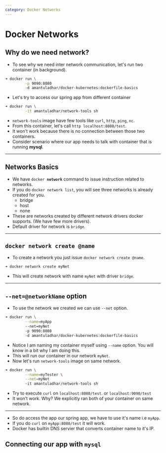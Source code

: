 ```yaml
---
category: Docker Networks
---
```

# Docker Networks

## Why do we need network?
* To see why we need inter network communication, let's run two container (in background).

```bash
➜ docker run \
         -p 9090:8080
         -d amantuladhar/docker-kubernetes:dockerfile-basics
```

* Let's try to access our spring app from different container

```bash
➜ docker run \
         -it amantuladhar/network-tools sh 
```
* `network-tools` image have few tools like `curl`, `http`, `ping`, `nc`.
* From this container, let's call `http localhost:8080/test`.
* It won't work because there is no connection between those two containers.
* Consider scenario where our app needs to talk with container that is running **mysql**.

---

## Networks Basics
* We have `docker `**`network`** command to issue instruction related to networks.
* If you do `docker network list`, you will see three networks is already created for you.
  * bridge
  * host
  * none
* These are networks created by different network drivers docker supports. (We have few more drivers).
* Default driver for network is `bridge`.

---

## `docker network create @name`
* To create a network you just issue `docker network create @name`.

```bash
➜ docker network create myNet
```
* This will create network with name `myNet` with driver `bridge`.


---
## `--net=@networkName` option
* To use the network we created we can use `--net` option.

```bash
➜ docker run \
         --name=myApp
         --net=myNet
         -p 9090:8080
         -d amantuladhar/docker-kubernetes:dockerfile-basics
```
* Notice I am naming my container myself using `--name` option. You will know in a bit why I am doing this.
* This will run our container in our network `myNet`.
* Now let's run `network-tools` image on same network.

```bash
➜ docker run \
         --name=myTester \
         --net=myNet
         -it amantuladhar/network-tools sh 
```
* Try to execute `curl` on `localhost:8080/test`. or `localhost:9090/test`
* It won't work. Why? We explicitly ran both of your container on same network.

---
* So do access the app our spring app, we have to use it's name i.e `myApp`.
* If you do `curl` on `myApp:8080/test` it will work.
* Docker has builtin DNS servier that converts container name to it's IP.

## Connecting our app with `mysql`
